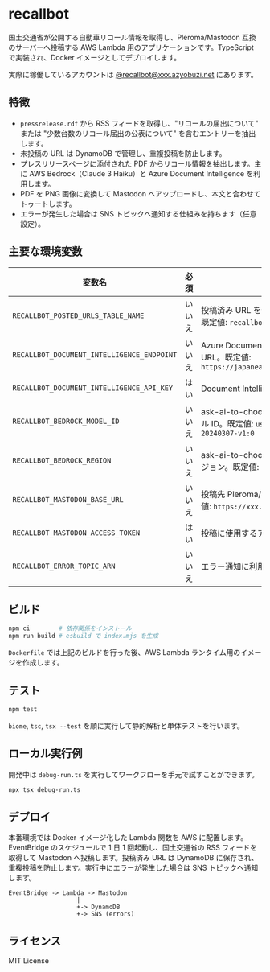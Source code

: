 # recallbot

国土交通省が公開する自動車リコール情報を取得し、Pleroma/Mastodon 互換のサーバーへ投稿する AWS Lambda 用のアプリケーションです。TypeScript で実装され、Docker イメージとしてデプロイします。

実際に稼働しているアカウントは [@recallbot@xxx.azyobuzi.net](https://xxx.azyobuzi.net/recallbot) にあります。

## 特徴

- `pressrelease.rdf` から RSS フィードを取得し、"リコールの届出について" または "少数台数のリコール届出の公表について" を含むエントリーを抽出します。
- 未投稿の URL は DynamoDB で管理し、重複投稿を防止します。
- プレスリリースページに添付された PDF からリコール情報を抽出します。主に AWS Bedrock（Claude 3 Haiku）と Azure Document Intelligence を利用します。
- PDF を PNG 画像に変換して Mastodon へアップロードし、本文と合わせてトゥートします。
- エラーが発生した場合は SNS トピックへ通知する仕組みを持ちます（任意設定）。

## 主要な環境変数

| 変数名 | 必須 | 説明 |
| --- | --- | --- |
| `RECALLBOT_POSTED_URLS_TABLE_NAME` | いいえ | 投稿済み URL を保存する DynamoDB テーブル名。既定値: `recallbot_dev_posted_urls` |
| `RECALLBOT_DOCUMENT_INTELLIGENCE_ENDPOINT` | いいえ | Azure Document Intelligence のエンドポイント URL。既定値: `https://japaneast.api.cognitive.microsoft.com/` |
| `RECALLBOT_DOCUMENT_INTELLIGENCE_API_KEY` | はい | Document Intelligence の API キー |
| `RECALLBOT_BEDROCK_MODEL_ID` | いいえ | ask-ai-to-choose-tool で使用する Bedrock モデル ID。既定値: `us.anthropic.claude-3-haiku-20240307-v1:0` |
| `RECALLBOT_BEDROCK_REGION` | いいえ | ask-ai-to-choose-tool で使用する Bedrock リージョン。既定値: `us-east-2` |
| `RECALLBOT_MASTODON_BASE_URL` | いいえ | 投稿先 Pleroma/Mastodon サーバーの URL。既定値: `https://xxx.azyobuzi.net/` |
| `RECALLBOT_MASTODON_ACCESS_TOKEN` | はい | 投稿に使用するアクセストークン |
| `RECALLBOT_ERROR_TOPIC_ARN` | いいえ | エラー通知に利用する SNS トピック ARN |

## ビルド

```bash
npm ci        # 依存関係をインストール
npm run build # esbuild で index.mjs を生成
```

`Dockerfile` では上記のビルドを行った後、AWS Lambda ランタイム用のイメージを作成します。

## テスト

```bash
npm test
```

`biome`, `tsc`, `tsx --test` を順に実行して静的解析と単体テストを行います。

## ローカル実行例

開発中は `debug-run.ts` を実行してワークフローを手元で試すことができます。

```bash
npx tsx debug-run.ts
```

## デプロイ

本番環境では Docker イメージ化した Lambda 関数を AWS に配置します。EventBridge のスケジュールで 1 日 1 回起動し、国土交通省の RSS フィードを取得して Mastodon へ投稿します。投稿済み URL は DynamoDB に保存され、重複投稿を防止します。実行中にエラーが発生した場合は SNS トピックへ通知します。

```
EventBridge -> Lambda -> Mastodon
                   |
                   +-> DynamoDB
                   +-> SNS (errors)
```

## ライセンス

MIT License
